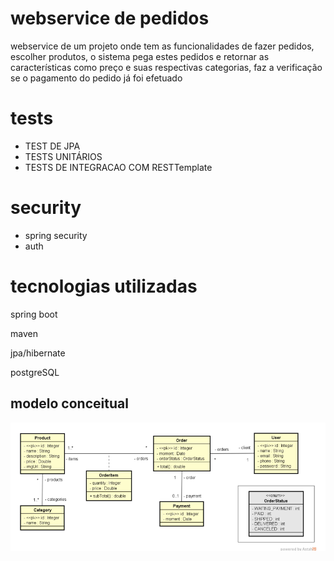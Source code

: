 # webservice de pedidos

  webservice de um projeto onde tem as funcionalidades de fazer pedidos, escolher produtos, o sistema pega estes pedidos e retornar as características como preço e suas respectivas categorias, faz a verificação se o pagamento do pedido já foi efetuado <p>
  
# tests
  * TEST DE JPA
  * TESTS UNITÁRIOS
  * TESTS DE INTEGRACAO COM RESTTemplate
  
# security
  * spring security
  * auth
  
# tecnologias utilizadas
  spring boot<p>
  maven<p>
  jpa/hibernate<p>
  postgreSQL
  
## modelo conceitual

<img src="https://github.com/guilhermewt/assets/blob/main/webservice%20pedidos.PNG">
